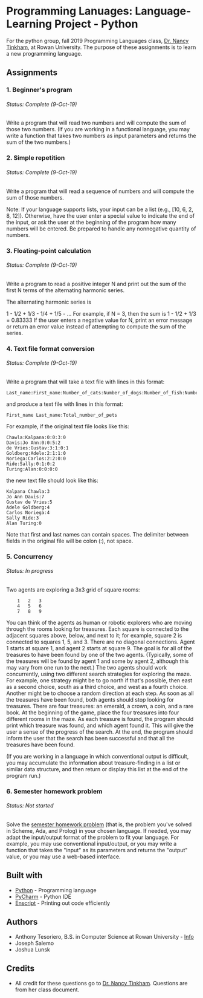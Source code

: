 # Programming Lanuages: Language-Learning Project - Python
For the python group, fall 2019 Programming Languages class, [Dr. Nancy Tinkham](http://elvis.rowan.edu/~nlt/), at Rowan University.
The purpose of these assignments is to learn a new programming language.

## Assignments
### 1. Beginner's program
###### Status: Complete (9-Oct-19)
Write a program that will read two numbers and will compute the sum of those two numbers. (If you are working in a functional language, you may write a function that takes two numbers as input parameters and returns the sum of the two numbers.)

### 2. Simple repetition
###### Status: Complete (9-Oct-19)
Write a program that will read a sequence of numbers and will compute the sum of those numbers.

Note: If your language supports lists, your input can be a list (e.g., [10, 6, 2, 8, 12]). Otherwise, have the user enter a special value to indicate the end of the input, or ask the user at the beginning of the program how many numbers will be entered. Be prepared to handle any nonnegative quantity of numbers.

### 3. Floating-point calculation
###### Status: Complete (9-Oct-19)
Write a program to read a positive integer N and print out the sum of the first N terms of the alternating harmonic series.

The alternating harmonic series is

1 - 1/2 + 1/3 - 1/4 + 1/5 - ...
For example, if N = 3, then the sum is 1 - 1/2 + 1/3 = 0.83333
If the user enters a negative value for N, print an error message or return an error value instead of attempting to compute the sum of the series. 

### 4. Text file format conversion
###### Status: Complete (9-Oct-19)
Write a program that will take a text file with lines in this format:

```
Last_name:First_name:Number_of_cats:Number_of_dogs:Number_of_fish:Number_of_other_pets
```
and produce a text file with lines in this format:
```
First_name Last_name:Total_number_of_pets
```
For example, if the original text file looks like this:
```
Chawla:Kalpana:0:0:3:0
Davis:Jo Ann:0:0:5:2
de Vries:Gustav:3:1:0:1
Goldberg:Adele:2:1:1:0
Noriega:Carlos:2:2:0:0
Ride:Sally:0:1:0:2
Turing:Alan:0:0:0:0
```
the new text file should look like this:
```
Kalpana Chawla:3
Jo Ann Davis:7
Gustav de Vries:5
Adele Goldberg:4
Carlos Noriega:4
Sally Ride:3
Alan Turing:0
```
Note that first and last names can contain spaces. The delimiter between fields in the original file will be colon (:), not space. 

### 5. Concurrency
###### Status: In progress
Two agents are exploring a 3x3 grid of square rooms:
```
 	1	2	3
 	4	5	6
 	7	8	9
```
You can think of the agents as human or robotic explorers who are moving through the rooms looking for treasures. Each square is connected to the adjacent squares above, below, and next to it; for example, square 2 is connected to squares 1, 5, and 3. There are no diagonal connections. 
Agent 1 starts at square 1, and agent 2 starts at square 9. The goal is for all of the treasures to have been found by one of the two agents. (Typically, some of the treasures will be found by agent 1 and some by agent 2, although this may vary from one run to the next.) The two agents should work concurrently, using two different search strategies for exploring the maze. 
For example, one strategy might be to go north if that's possible, then east as a second choice, south as a third choice, and west as a fourth choice. Another might be to choose a random direction at each step. As soon as all the treasures have been found, both agents should stop looking for treasures.
There are four treasures: an emerald, a crown, a coin, and a rare book. At the beginning of the game, place the four treasures into four different rooms in the maze. As each treasure is found, the program should print which treasure was found, and which agent found it. This will give the user a sense of the progress of the search. At the end, the program should inform the user that the search has been successful and that all the treasures have been found.

(If you are working in a language in which conventional output is difficult, you may accumulate the information about treasure-finding in a list or similar data structure, and then return or display this list at the end of the program run.)

### 6. Semester homework problem
###### Status: Not started
Solve the [semester homework problem](/SEMESTERHW.md) (that is, the problem you've solved in Scheme, Ada, and Prolog) in your chosen language. If needed, you may adapt the input/output format of the problem to fit your language. For example, you may use conventional input/output, or you may write a function that takes the "input" as its parameters and returns the "output" value, or you may use a web-based interface.

## Built with
* [Python](https://www.python.org) - Programming language
* [PyCharm](https://www.jetbrains.com/pycharm/) - Python IDE
* [Enscript](https://medium.com/@tashian/print-out-your-code-on-paper-7c760a376bca) - Printing out code efficiently

## Authors
* Anthony Tesoriero, B.S. in Computer Science at Rowan University - [Info](http://anttes.com)
* Joseph Salemo
* Joshua Lunsk

## Credits
* All credit for these questions go to [Dr. Nancy Tinkham](http://elvis.rowan.edu/~nlt). Questions are from her class document.
